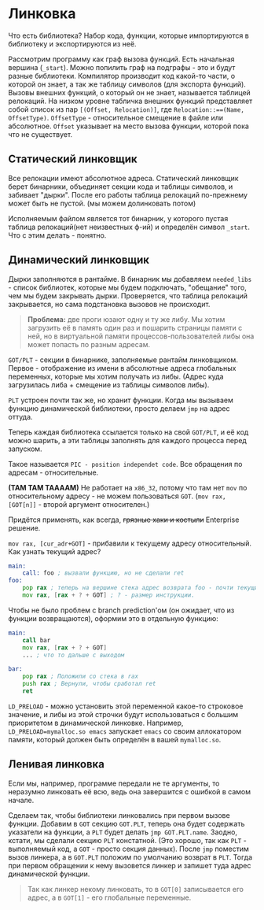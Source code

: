 # Линковка

Что есть библиотека? Набор кода, функции, которые импортируются в библиотеку и экспортируются из неё.

Рассмотрим программу как граф вызова функций. Есть начальная вершина (`_start`). Можно попилить граф на подграфы - это и будут
разные библиотеки. Компилятор производит код какой-то части, о которой он знает, а так же таблицу символов (для экспорта функций).
Вызовы внешних функций, о который он не знает, называется таблицей релокаций. На низком уровне табличка внешних функций
представляет собой список из пар `[(Offset, Relocation)]`, где `Relocation::==(Name, OffsetType)`. `OffsetType` - относительное смещение в файле или абсолютное.
`Offset` указывает на место вызова функции, которой пока что не существует.

## Статический линковщик

Все релокации имеют абсолютное адреса. Статический линковщик берет бинарники, объединяет секции кода и таблицы символов, и
забивает "дырки". После его работы таблица релокаций по-прежнему может быть не пустой. (мы можем долинковать потом)

Исполняемым файлом является тот бинарник, у которого пустая таблица релокаций(нет неизвестных ф-ий) и определён символ `_start`. Что с этим делать - понятно.

## Динамический линковщик

Дырки заполняются в рантайме. В бинарник мы добавляем `needed_libs` -
список библиотек, которые мы будем подключать, "обещание" того, чем мы будем закрывать дырки.
Проверяется, что таблица релокаций закрывается, но сама подстановка вызовов не происходит.

> **Проблема:** две проги юзают одну и ту же либу. Мы хотим загрузить её в память один раз и пошарить страницы памяти с ней, но в
виртуальной памяти процессов-пользователей либы она может попасть по разным адресам.

`GOT/PLT` - секции в бинарнике, заполняемые рантайм линковщиком.
Первое - отображение из имени в абсолютные адреса глобальных переменных, которые мы хотим получать из либы.
(Адрес куда загрузилась либа + смещение из таблицы символов либы).

`PLT` устроен почти так же, но хранит функции. Когда мы вызываем функцию динамической библиотеки,
просто делаем `jmp` на адрес оттуда.

Теперь каждая библиотека ссылается только на свой `GOT/PLT`, и её код можно шарить,
а эти таблицы заполнять для каждого процесса перед запуском.

Такое называется `PIC - position independet code`. Все обращения по адресам - относительные.

**(ТАМ ТАМ ТААААМ)** Не работает на `x86_32`, потому что там нет `mov` по относительному адресу - не можем пользоваться `GOT`.
(`mov rax, [GOT[n]]` - второй аргумент относителен.)

Придётся применять, как всегда, ~~грязные хаки и костыли~~ Enterprise решение.

`mov rax, [cur_adr+GOT]` - прибавили к текущему адресу относительный.
Как узнать текущий адрес?

```asm
main:
    call: foo ; вызвали функцию, но не сделали ret
foo:
    pop rax ; теперь на вершине стека адрес возврата foo - почти текущий
    mov rax, [rax + ? + GOT] ; ? - размер инструкции.
```

Чтобы не было проблем с branch prediction'ом (он ожидает, что из функции возвращаются), 
оформим это в отдельную функцию:

```asm
main:
    call bar
    mov rax, [rax + ? + GOT]
    ... ; что то дальше с выходом

bar:
    pop rax ; Положили со стека в rax
    push rax ; Вернули, чтобы сработал ret
    ret
```

`LD_PRELOAD` - можно установить этой переменной какое-то строковое значение,
 и либы из этой строчки будут использоваться с большим приоритетом в динамической линковке.
Например, `LD_PRELOAD=mymalloc.so emacs` запускает `emacs` со своим аллокатором памяти, который должен быть
определён в вашей `mymalloc.so`.

## Ленивая линковка

Если мы, например, программе передали не те аргументы,
то неразумно линковать её всю, ведь она завершится с ошибкой в самом начале.

Сделаем так, чтобы библиотеки линковались при первом вызове функции.
Добавим в `GOT` секцию `GOT.PLT`, теперь она будет содержать указатели на функции, а
`PLT` будет делать `jmp GOT.PLT.name`. Заодно, кстати, мы сделали секцию `PLT` констатной. (Это хорошо, так как `PLT` - выполняемый код, а `GOT` - просто секция данных).
После `jmp` поместим вызов линкера, а в `GOT.PLT` положим по умолчанию возврат в `PLT`.
Тогда при первом обращении к нему вызовется линкер и запишет туда адрес динамической функции.

> Так как линкер некому линковать, то в `GOT[0]` записывается его адрес, а в `GOT[1]` - его глобальные переменные.